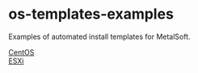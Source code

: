 # os-templates-examples

Examples of automated install templates for MetalSoft.

[CentOS](CentOS)  
[ESXi](ESXi)